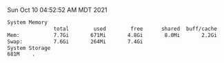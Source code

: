 Sun Oct 10 04:52:52 AM MDT 2021
```bash
System Memory
               total        used        free      shared  buff/cache   available
Mem:           7.7Gi       671Mi       4.8Gi       8.0Mi       2.2Gi       6.7Gi
Swap:          7.6Gi       264Mi       7.4Gi
System Storage
681M	.
```
```bash
